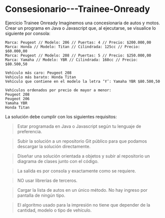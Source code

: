 # Consesionario---Trainee-Onready

Ejercicio Trainee Onready
Imaginemos una concesionaria de autos y motos.
Crear un programa en Java o Javascript que, al ejecutarse, se visualice lo siguiente por consola:

```
Marca: Peugeot // Modelo: 206 // Puertas: 4 // Precio: $200.000,00
Marca: Honda // Modelo: Titan // Cilindrada: 125cc // Precio: $60.000,00
Marca: Peugeot // Modelo: 208 // Puertas: 5 // Precio: $250.000,00
Marca: Yamaha // Modelo: YBR // Cilindrada: 160cc // Precio: $80.500,50 
```

```
Vehículo más caro: Peugeot 208
Vehículo más barato: Honda Titan
Vehículo que contiene en el modelo la letra ‘Y’: Yamaha YBR $80.500,50
```

```
Vehículos ordenados por precio de mayor a menor:
Peugeot 208
Peugeot 206
Yamaha YBR
Honda Titan
```

La solución debe cumplir con los siguientes requisitos:

>Estar programada en Java o Javascript según tu lenguaje de preferencia.

>Subir la solución a un repositorio Git público para que podamos descargar la solución directamente.

>Diseñar una solución orientada a objetos y subir al repositorio un diagrama de clases junto con el código.

>La salida es por consola y exactamente como se requiere.

>NO usar librerías de terceros.

>Cargar la lista de autos en un único método. No hay ingreso por pantalla de ningún tipo.

>El algoritmo usado para la impresión no tiene que depender de la cantidad, modelo o tipo de vehículo.
